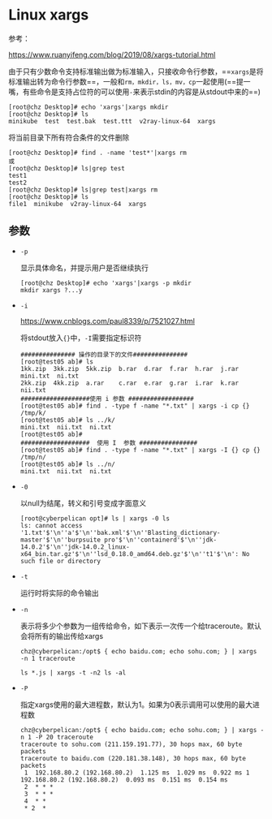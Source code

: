 # Linux xargs

参考：

https://www.ruanyifeng.com/blog/2019/08/xargs-tutorial.html

由于只有少数命令支持标准输出做为标准输入，只接收命令行参数，==`xargs`是将标准输出转为命令行参数==，一般和`rm，mkdir，ls，mv，cp`一起使用(==提一嘴，有些命令是支持占位符的可以使用`-`来表示stdin的内容是从stdout中来的==)

```
[root@chz Desktop]# echo 'xargs'|xargs mkdir 
[root@chz Desktop]# ls
minikube  test  test.bak  test.ttt  v2ray-linux-64  xargs
```

将当前目录下所有符合条件的文件删除

```
[root@chz Desktop]# find . -name 'test*'|xargs rm
或
[root@chz Desktop]# ls|grep test
test1
test2
[root@chz Desktop]# ls|grep test|xargs rm 
[root@chz Desktop]# ls
file1  minikube  v2ray-linux-64  xargs

```

## 参数

- `-p`

  显示具体命名，并提示用户是否继续执行

  ```
  [root@chz Desktop]# echo 'xargs'|xargs -p mkdir 
  mkdir xargs ?...y
  ```

- `-i`

  https://www.cnblogs.com/paul8339/p/7521027.html

  将stdout放入`{}`中，`-I`需要指定标识符

  ```
  ############### 操作的目录下的文件###############
  [root@test05 ab]# ls
  1kk.zip  3kk.zip  5kk.zip  b.rar  d.rar  f.rar  h.rar  j.rar  mini.txt  ni.txt
  2kk.zip  4kk.zip  a.rar    c.rar  e.rar  g.rar  i.rar  k.rar  nii.txt
  ###################使用 i 参数 ##################
  [root@test05 ab]# find . -type f -name "*.txt" | xargs -i cp {}  /tmp/k/
  [root@test05 ab]# ls ../k/
  mini.txt  nii.txt  ni.txt
  [root@test05 ab]#
  ###################  使用 I  参数 ################
  [root@test05 ab]# find . -type f -name "*.txt" | xargs -I {} cp {}  /tmp/n/
  [root@test05 ab]# ls ../n/
  mini.txt  nii.txt  ni.txt
  ```

- `-0`

  以null为结尾，转义和引号变成字面意义

  ```
  [root@cyberpelican opt]# ls | xargs -0 ls
  ls: cannot access '1.txt'$'\n''a'$'\n''bak.xml'$'\n''Blasting_dictionary-master'$'\n''burpsuite pro'$'\n''containerd'$'\n''jdk-14.0.2'$'\n''jdk-14.0.2_linux-x64_bin.tar.gz'$'\n''lsd_0.18.0_amd64.deb.gz'$'\n''t1'$'\n': No such file or directory
  ```

- `-t`

  运行时将实际的命令输出

- `-n`

  表示将多少个参数为一组传给命令，如下表示一次传一个给traceroute。默认会将所有的输出传给xargs

  ```
  chz@cyberpelican:/opt$ { echo baidu.com; echo sohu.com; } | xargs  -n 1 traceroute
  
  ls *.js | xargs -t -n2 ls -al
  ```

- `-P`

  指定xargs使用的最大进程数，默认为1。如果为0表示调用可以使用的最大进程数

  ```
  chz@cyberpelican:/opt$ { echo baidu.com; echo sohu.com; } | xargs -n 1 -P 20 traceroute
  traceroute to sohu.com (211.159.191.77), 30 hops max, 60 byte packets
  traceroute to baidu.com (220.181.38.148), 30 hops max, 60 byte packets
   1  192.168.80.2 (192.168.80.2)  1.125 ms  1.029 ms  0.922 ms 1  192.168.80.2 (192.168.80.2)  0.093 ms  0.151 ms  0.154 ms
   2  * * *
   3  * * *
   4  * *
   * 2  *
  
  ```

  
